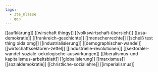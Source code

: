 ```yaml
---
tags:
  - 3te_Klasse
  - ggp
---
```

[[aufklärung]]
[[wirschaft thingy]]
[[volkswirtschaft-übersicht]]
[[usa-demokratie]]
[[frankreich-geschichte]]
[[menschenrechte]]
[[scheiß test thing oida omg]]
[[industrialisierung]]
[[demographischer-wandel]]
[[wirtschaftssektoren-zettel]]
[[industrielle-revolutionen]]
[[sektoraler-wandel-soziale-oekologische-auswirkungen]]
[[liberalismus-und-kapitalismus-arbeitsblatt]]
[[globalisierung]]
[[marxismus]]
[[sozialdemokratie]]
[[christliche-soziallehre]]
[[imperialismus]]